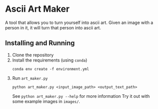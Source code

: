 # Ascii Art Maker
A tool that allows you to turn yourself into ascii art.
Given an image with a person in it, it will turn that person into ascii art.

## Installing and Running
1. Clone the repository
1. Install the requirements (using `conda`)
    ```
    conda env create -f environment.yml
    ```
1. Run `art_maker.py`
    ```
    python art_maker.py <input_image_path> <output_text_path>
    ```
    See `python art_maker.py --help` for more information
    Try it out with some example images in `images/`.